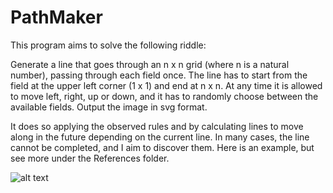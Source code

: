 # PathMaker

This program aims to solve the following riddle:

Generate a line that goes through an n x n grid (where n is a natural number), passing through each field once. The line has to start from the field at the upper left corner (1 x 1) and end at n x n. At any time it is allowed to move left, right, up or down, and it has to randomly choose between the available fields.
Output the image in svg format.
 
It does so applying the observed rules and by calculating lines to move along in the future depending on the current line. In many cases, the line cannot be completed, and I aim to discover them.
Here is an example, but see more under the References folder.

![alt text](https://github.com/fodorbalint/PathMaker/blob/main/References/0701_1.svg)
